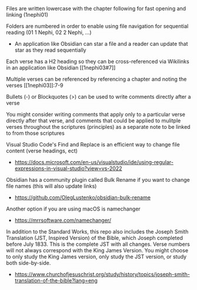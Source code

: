 Files are written lowercase with the chapter following for fast opening and linking (1nephi01)

Folders are numbered in order to enable using file navigation for sequential reading (01 1 Nephi, 02 2 Nephi, ...)
- An application like Obsidian can star a file and a reader can update that star as they read sequentially

Each verse has a H2 heading so they can be cross-referenced via Wikilinks in an application like Obsidian [[1nephi03#7]]

Multiple verses can be referenced by referencing a chapter and noting the verses [[1nephi03]]:7-9

Bullets (-) or Blockquotes (>) can be used to write comments directly after a verse

You might consider writing comments that apply only to a particular verse directly after that verse, and comments that could be applied to mulitple verses throughout the scriptures (principles) as a separate note to be linked to from those scriptures

Visual Studio Code's Find and Replace is an efficient way to change file content (verse headings, ect)
- https://docs.microsoft.com/en-us/visualstudio/ide/using-regular-expressions-in-visual-studio?view=vs-2022

Obsidian has a community plugin called Bulk Rename if you want to change file names (this will also update links)
- https://github.com/OlegLustenko/obsidian-bulk-rename

Another option if you are using macOS is namechanger
- https://mrrsoftware.com/namechanger/

In addition to the Standard Works, this repo also includes the Joseph Smith Translation (JST, Inspired Version) of the Bible, which Joseph completed before July 1833. This is the complete JST with all changes. Verse numbers will not always correspond with the King James Version. You might choose to only study the King James version, only study the JST version, or study both side-by-side.  
- https://www.churchofjesuschrist.org/study/history/topics/joseph-smith-translation-of-the-bible?lang=eng
